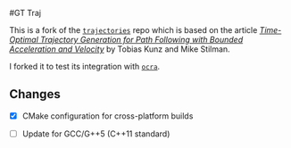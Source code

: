 #GT Traj

This is a fork of the [`trajectories`](https://github.com/tobiaskunz/trajectories) repo which is based on the article [*Time-Optimal Trajectory Generation for Path Following with Bounded Acceleration and Velocity*](https://smartech.gatech.edu/bitstream/handle/1853/44347/KunzRSS12-Trajectories.pdf) by Tobias Kunz and Mike Stilman.

I forked it to test its integration with [`ocra`](http://ocra-recipes.github.io/ocra-wbi-plugins/).

## Changes
- [x] CMake configuration for cross-platform builds
- [ ] Update for GCC/G++5 (C++11 standard)



